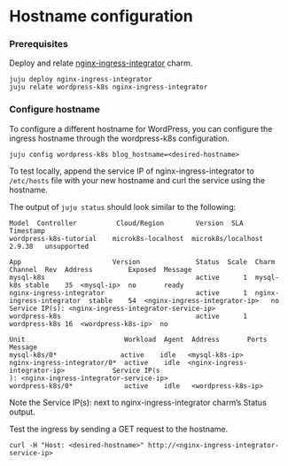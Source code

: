 # Hostname configuration

### Prerequisites

Deploy and relate [nginx-ingress-integrator](https://charmhub.io/nginx-ingress-integrator) charm.

```
juju deploy nginx-ingress-integrator
juju relate wordpress-k8s nginx-ingress-integrator
```

### Configure hostname

To configure a different hostname for WordPress, you can configure the ingress hostname through the
wordpress-k8s configuration.

```
juju config wordpress-k8s blog_hostname=<desired-hostname>
```

To test locally, append the service IP of nginx-ingress-integrator to `/etc/hosts` file with your
new hostname and curl the service using the hostname.

The output of `juju status` should look similar to the following:

```
Model  Controller          Cloud/Region        Version  SLA          Timestamp
wordpress-k8s-tutorial    microk8s-localhost  microk8s/localhost  2.9.38   unsupported

App                       Version              Status  Scale  Charm     Channel  Rev  Address         Exposed  Message
mysql-k8s                                      active      1  mysql-k8s stable    35  <mysql-ip>  no       ready
nginx-ingress-integrator                       active      1  nginx-ingress-integrator  stable    54  <nginx-ingress-integrator-ip>   no       Service IP(s): <nginx-ingress-integrator-service-ip>
wordpress-k8s                                  active      1  wordpress-k8s 16  <wordpress-k8s-ip>  no

Unit                         Workload  Agent  Address       Ports     Message
mysql-k8s/0*                active    idle   <mysql-k8s-ip>
nginx-ingress-integrator/0*  active    idle  <nginx-ingress-integrator-ip>            Service IP(s
): <nginx-ingress-integrator-service-ip>
wordpress-k8s/0*             active    idle   <wordpress-k8s-ip>
```

Note the Service IP(s): next to nginx-ingress-integrator charm’s Status output.

Test the ingress by sending a GET request to the hostname.

```
curl -H "Host: <desired-hostname>" http://<nginx-ingress-integrator-service-ip>
```
